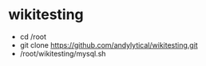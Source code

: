 # wikitesting

* cd /root
* git clone https://github.com/andylytical/wikitesting.git
* /root/wikitesting/mysql.sh
